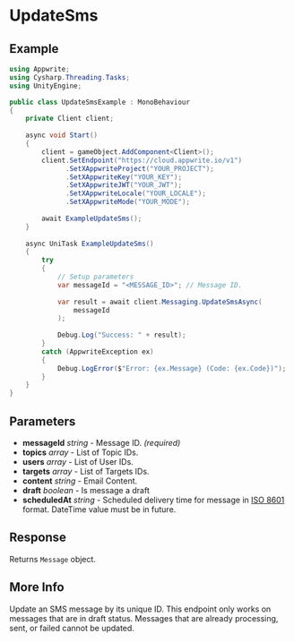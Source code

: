 # UpdateSms

## Example

```csharp
using Appwrite;
using Cysharp.Threading.Tasks;
using UnityEngine;

public class UpdateSmsExample : MonoBehaviour
{
    private Client client;
    
    async void Start()
    {
        client = gameObject.AddComponent<Client>();
        client.SetEndpoint("https://cloud.appwrite.io/v1")
              .SetXAppwriteProject("YOUR_PROJECT");
              .SetXAppwriteKey("YOUR_KEY");
              .SetXAppwriteJWT("YOUR_JWT");
              .SetXAppwriteLocale("YOUR_LOCALE");
              .SetXAppwriteMode("YOUR_MODE");
        
        await ExampleUpdateSms();
    }
    
    async UniTask ExampleUpdateSms()
    {
        try
        {
            // Setup parameters
            var messageId = "<MESSAGE_ID>"; // Message ID.
            
            var result = await client.Messaging.UpdateSmsAsync(
                messageId
            );
            
            Debug.Log("Success: " + result);
        }
        catch (AppwriteException ex)
        {
            Debug.LogError($"Error: {ex.Message} (Code: {ex.Code})");
        }
    }
}
```

## Parameters

- **messageId** *string* - Message ID. *(required)*
- **topics** *array* - List of Topic IDs.
- **users** *array* - List of User IDs.
- **targets** *array* - List of Targets IDs.
- **content** *string* - Email Content.
- **draft** *boolean* - Is message a draft
- **scheduledAt** *string* - Scheduled delivery time for message in [ISO 8601](https://www.iso.org/iso-8601-date-and-time-format.html) format. DateTime value must be in future.

## Response

Returns `Message` object.
## More Info

Update an SMS message by its unique ID. This endpoint only works on messages that are in draft status. Messages that are already processing, sent, or failed cannot be updated.

